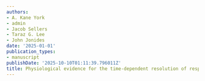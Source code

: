 ```yaml
---
authors:
- A. Kane York
- admin
- Jacob Sellers
- Taraz G. Lee
- John Jonides
date: '2025-01-01'
publication_types:
- manuscript
publishDate: '2025-10-10T01:11:39.796011Z'
title: Physiological evidence for the time-dependent resolution of response conflicts.
---
```

